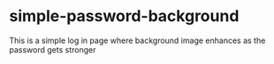 # simple-password-background
This is a simple log in page where background image enhances as the password gets stronger

